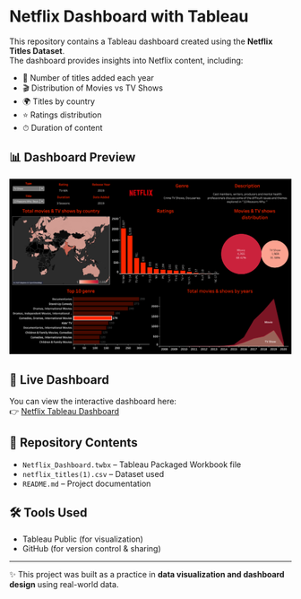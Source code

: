 # Netflix Dashboard with Tableau

This repository contains a Tableau dashboard created using the **Netflix Titles Dataset**.  
The dashboard provides insights into Netflix content, including:

- 📅 Number of titles added each year  
- 🎬 Distribution of Movies vs TV Shows  
- 🌍 Titles by country  
- ⭐ Ratings distribution  
- ⏱ Duration of content


## 📊 Dashboard Preview
![Netflix Dashboard Preview](Dashboard.png)

## 🔗 Live Dashboard
You can view the interactive dashboard here:  
👉 [Netflix Tableau Dashboard](https://public.tableau.com/views/Book1_17579606308420/Netflix?:language=en-US&publish=yes)

## 📂 Repository Contents
- `Netflix_Dashboard.twbx` – Tableau Packaged Workbook file  
- `netflix_titles(1).csv` – Dataset used  
- `README.md` – Project documentation  

## 🛠 Tools Used
- Tableau Public (for visualization)  
- GitHub (for version control & sharing)  

---

✨ This project was built as a practice in **data visualization and dashboard design** using real-world data.
